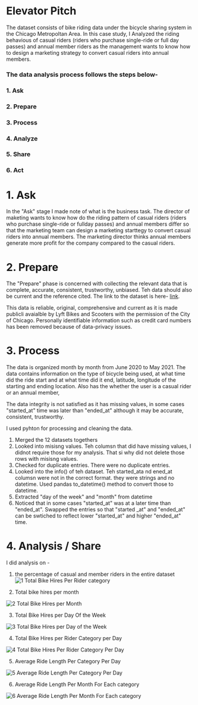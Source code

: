 # Elevator Pitch
The dataset consists of bike riding data under the bicycle sharing system in the Chicago Metropoltan Area. In this case study, I Analyzed the riding behavious of casual riders (riders who purchase single-ride or full day passes) and annual member riders as the management wants to know how to design a marketing strategy to convert casual riders into annual members. 


### The data analysis process follows the steps below-
### 1. Ask
### 2. Prepare
### 3. Process
### 4. Analyze
### 5. Share
### 6. Act

# 1. Ask
In the "Ask" stage I made note of what is the business task. The director of maketing wants to know how do the riding pattern of casual riders (riders who purchase single-ride or fullday passes) and annual members differ so that the marketing team can design a marketing starttegy to convert casual riders into annual members. The marketing director thinks annual members generate more profit for the company compared to the casual riders. 

# 2. Prepare
The "Prepare" phase is concerned with collecting the relevant data that is complete, accurate, consistent, trustworthy, unbiased. Teh data should also be current and the reference cited. The link to the dataset is here- [link](https://divvy-tripdata.s3.amazonaws.com/index.html).

This data is reliable, original, comprehensive and current as it is made publicli avaialble by Lyft Bikes and Scooters with the permission of the City of Chicago. Personally identifiable information such as credit card numbers has been removed because of data-privacy issues.

# 3. Process
The data is organized month by month from June 2020 to May 2021. 
The data contains information on the type of bicycle being used, at what time did the ride start and at what time did it end, latitude, longitude of the starting and ending location. Also has the whether the user is a casual rider or an annual member,

The data integrity is not satisfied as it has missing values, in some cases "started_at" time was later than "ended_at" although it may be accurate, consistent, trustworthy. 

I used pyhton for processing and cleaning the data.

1. Merged the 12 datasets togethers
2. Looked into misisng values. Teh columsn that did have missing values, I didnot require those for my analysis. That si why did not delete those rows with misisng values. 
3. Checked for duplicate entries. There were no duplicate entries.
4. Looked into the info() of teh dataset. Teh started_ata nd ened_at columsn were not in the correct format. they were strings and no datetime. Used pandas to_datetime() method to convert those to datetime.
5. Extracted "day of the week" and "month" from datetime
6. Noticed that in some cases "started_at" was at a later time than "ended_at". Swapped the entries so that "started _at" and "ended_at" can be swtiched to reflect lower "started_at" and higher "ended_at" time.

# 4. Analysis / Share
I did analysis on -
1. the percentage of casual and member riders in the entire dataset
![1  Total Bike Hires Per Rider category](https://user-images.githubusercontent.com/43137227/166157814-777c0507-eacb-46f3-8ef0-e12411dabe0d.PNG)

2. Total bike hires per month

![2  Total Bike Hires per Month](https://user-images.githubusercontent.com/43137227/166157948-e883ebcc-f706-4c73-8cd2-02476c714548.PNG)


3. Total Bike Hires per Day Of the Week

![3  Total Bike Hires per Day of the Week](https://user-images.githubusercontent.com/43137227/166158063-ee9613f4-e459-4ada-b82d-9072b57542c5.PNG)


4. Total Bike Hires per Rider Category per Day

![4  Total Bike Hires Per Rider Category Per Day](https://user-images.githubusercontent.com/43137227/166158151-5e9cfcab-be7f-4c2f-98c5-df06e6118ca3.PNG)


5. Average Ride Length Per Category Per Day

![5  Average Ride Length Per Category Per Day](https://user-images.githubusercontent.com/43137227/166158257-1f3cc840-29de-4b3f-afdb-dedfebf479c0.PNG)

6. Average Ride Length Per Month For Each category

![6  Average Ride Length Per Month For Each category](https://user-images.githubusercontent.com/43137227/166158400-755074ea-56f5-4b7e-89fe-9214e91594b8.PNG)




